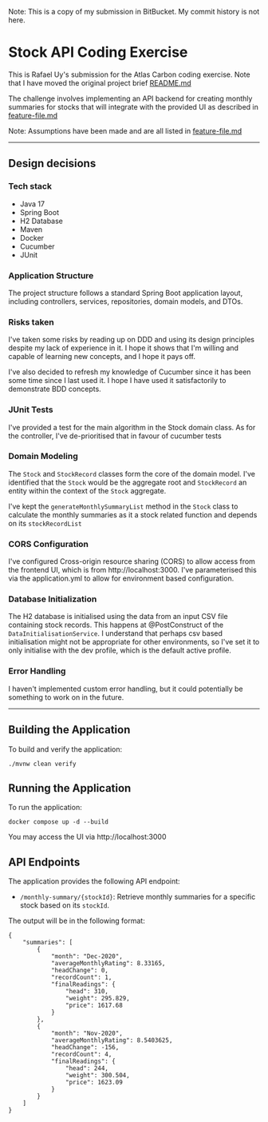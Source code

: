 
Note: This is a copy of my submission in BitBucket. My commit history is not here. 
# Stock API Coding Exercise



This is Rafael Uy's submission for the Atlas Carbon coding exercise. Note that I have moved the
original project brief [README.md](./project-brief.md) 

The challenge involves implementing an API backend for creating monthly summaries 
for stocks that will integrate with the provided UI as described in [feature-file.md](./feature-file.md)

Note: Assumptions have been made and are all listed in [feature-file.md](./feature-file.md)

----
## Design decisions
### Tech stack
- Java 17
- Spring Boot
- H2 Database
- Maven
- Docker
- Cucumber
- JUnit


### Application Structure
The project structure follows a standard Spring Boot application layout, 
including controllers, services, repositories, domain models, and DTOs.

### Risks taken
I've taken some risks by reading up on DDD and using its design principles despite
my lack of experience in it. I hope it shows that I'm willing and capable of learning new
concepts, and I hope it pays off.

I've also decided to refresh my knowledge of Cucumber since it has been some time since I last used it.
I hope I have used it satisfactorily to demonstrate BDD concepts.

### JUnit Tests
I've provided a test for the main algorithm in the Stock domain class. 
As for the controller, I've de-prioritised that in favour of cucumber tests

### Domain Modeling
The `Stock` and `StockRecord` classes form the core of the domain model. I've identified that the `Stock` would be 
the aggregate root and `StockRecord` an entity within the context of the `Stock` aggregate. 

I've kept the `generateMonthlySummaryList` method in the `Stock` class to calculate the monthly
summaries as it a stock related function and depends on its `stockRecordList` 

### CORS Configuration
I've configured Cross-origin resource sharing (CORS) to allow access from the frontend UI, 
which is from http://localhost:3000. I've parameterised this via the application.yml to allow for environment
based configuration. 

### Database Initialization
The H2 database is initialised using the data from an input CSV file containing stock records. This happens
at @PostConstruct of the `DataInitialisationService`. I understand that perhaps csv based initialisation might not 
be appropriate for other environments, so I've set it to only initialise with the dev profile, which is the default
active profile. 

### Error Handling
I haven't implemented custom error handling, but it could potentially be something to work on in the future.

-----
## Building the Application
To build and verify the application: 
```
./mvnw clean verify 
```

## Running the Application
To run the application: 
```
docker compose up -d --build 
```

You may access the UI via http://localhost:3000


## API Endpoints

The application provides the following API endpoint:
- `/monthly-summary/{stockId}`: Retrieve monthly summaries for a specific stock based on its `stockId`.

The output will be in the following format:

```
{
    "summaries": [
        {
            "month": "Dec-2020",
            "averageMonthlyRating": 8.33165,
            "headChange": 0,
            "recordCount": 1,
            "finalReadings": {
                "head": 310,
                "weight": 295.829,
                "price": 1617.68
            }
        },
        {
            "month": "Nov-2020",
            "averageMonthlyRating": 8.5403625,
            "headChange": -156,
            "recordCount": 4,
            "finalReadings": {
                "head": 244,
                "weight": 300.504,
                "price": 1623.09
            }
        }
    ]
}
```